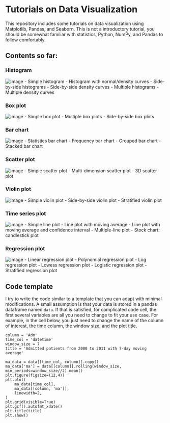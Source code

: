 # Tutorials on Data Visualization

This repository includes some tutorials on data visualization using Matplotlib, Pandas, and Seaborn. This is not a introductory tutorial, you should be somewhat familiar with statistics, Python, NumPy, and Pandas to follow comfortably.

## Contents so far:

### Histogram
![image](https://github.com/linhle32/Data-Visualization/assets/5643444/3cc3abc7-893e-4c9c-bba3-aedf586dc276)
    - Simple histogram
    - Histogram with normal/density curves
    - Side-by-side histograms
    - Side-by-side density curves
    - Multiple histograms
    - Multiple density curves
### Box plot
![image](https://github.com/linhle32/Data-Visualization/assets/5643444/d76c17b6-42ff-4c77-8349-b33c4e995ef3)
    - Simple box plot
    - Multiple box plots
    - Side-by-side box plots
### Bar chart
![image](https://github.com/linhle32/Data-Visualization/assets/5643444/1d46b307-cc9c-4426-90df-2afd61150c71)
    - Statistics bar chart
    - Frequency bar chart
    - Grouped bar chart
    - Stacked bar chart
### Scatter plot
![image](https://github.com/linhle32/Data-Visualization/assets/5643444/241d8939-4b26-45db-b57e-d9d672b113c0)
    - Simple scatter plot
    - Multi-dimension scatter plot
    - 3D scatter plot
### Violin plot
![image](https://github.com/linhle32/Data-Visualization/assets/5643444/78857972-40e5-455e-99aa-6f7f2f00d5bd)
    - Simple violin plot
    - Side-by-side violin plot
    - Stratified violin plot
### Time series plot
![image](https://github.com/linhle32/Data-Visualization/assets/5643444/b53ee1d8-b3fa-4088-adba-12c3a9c90350)
    - Simple line plot
    - Line plot with moving average
    - Line plot with moving average and confidence interval
    - Multiple-line plot
    - Stock chart: candlestick plot
### Regression plot
![image](https://github.com/linhle32/Data-Visualization/assets/5643444/15ca8696-fd23-4669-80b7-b64f042b701f)
    - Linear regression plot
    - Polynomial regression plot
    - Log regression plot
    - Lowess regression plot
    - Logistic regression plot
    - Stratified regression plot
    
## Code template

I try to write the code similar to a template that you can adapt with minimal modifications. A small assumption is that your data is stored in a pandas dataframe named `data`. If that is satisfied, for complicated code cell, the first several variables are all you need to change to fit your use case. For example, in the cell below, you just need to change the name of the column of interest, the time column, the window size, and the plot title.

```
column = 'Adm'
time_col = 'datetime'
window_size = 7
title = 'Admitted patients from 2000 to 2011 with 7-day moving average'

ma_data = data[[time_col, column]].copy()
ma_data['ma'] = data[[column]].rolling(window_size, min_periods=window_size//2).mean()
plt.figure(figsize=(12,4))
plt.plot(
    ma_data[time_col], 
    ma_data[[column, 'ma']],
    linewidth=2,
)
plt.grid(visible=True)
plt.gcf().autofmt_xdate()
plt.title(title)
plt.show()
```
